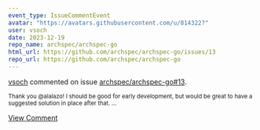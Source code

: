 ```yaml
---
event_type: IssueCommentEvent
avatar: "https://avatars.githubusercontent.com/u/814322?"
user: vsoch
date: 2023-12-19
repo_name: archspec/archspec-go
html_url: https://github.com/archspec/archspec-go/issues/13
repo_url: https://github.com/archspec/archspec-go
---
```


<a href='https://github.com/vsoch' target='_blank'>vsoch</a> commented on issue <a href='https://github.com/archspec/archspec-go/issues/13' target='_blank'>archspec/archspec-go#13</a>.

<small>Thank you @alalazo! I should be good for early development, but would be great to have a suggested solution in place after that. ...</small>

<a href='https://github.com/archspec/archspec-go/issues/13' target='_blank'>View Comment</a>